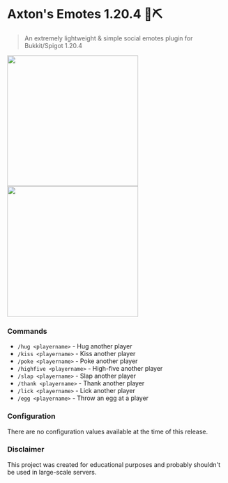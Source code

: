 # Axton's Emotes 1.20.4 💭⛏
> An extremely lightweight & simple social emotes plugin for Bukkit/Spigot 1.20.4
<img width="300" src="https://github.com/axtonprice/axtons-emotes/assets/37771600/cb218cd7-80af-4241-ba33-e18800b4df1d">
<img width="300" src="https://github.com/axtonprice/axtons-emotes/assets/37771600/5884fbf1-54bd-4093-808a-e7fb910650c3">

### Commands
- `/hug <playername>` - Hug another player
- `/kiss <playername>` - Kiss another player
- `/poke <playername>` - Poke another player
- `/highfive <playername>` - High-five another player
- `/slap <playername>` - Slap another player
- `/thank <playername>` - Thank another player
- `/lick <playername>` - Lick another player
- `/egg <playername>` - Throw an egg at a player

### Configuration
There are no configuration values available at the time of this release.

### Disclaimer
This project was created for educational purposes and probably shouldn't be used in large-scale servers.
